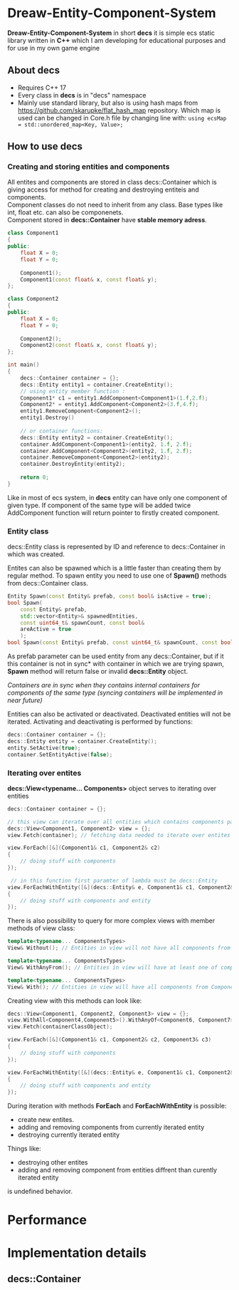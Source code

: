 # Dreaw-Entity-Component-System
**Dreaw-Entity-Component-System** in short **decs** it is simple ecs static library written in **C++** which I am developing for educational purposes and for use in my own game engine<br/>

## About decs
* Requires C++ 17
* Every class in **decs** is in "decs" namespace
* Mainly use standard library, but also is using hash maps from https://github.com/skarupke/flat_hash_map repository. Which map is used can be changed in Core.h file by changing line with: ``` using ecsMap = std::unordered_map<Key, Value>; ```

## How to use **decs**
### Creating and storing entities and components
All entites and components are stored in class decs::Container which is giving access for method for creating and destroying entiteis and components.<br/>
Component classes do not need to inherit from any class. Base types like int, float etc. can also be componenets.<br/>
Component stored in **decs::Container** have **stable memory adress**.<br/>
```C++
class Component1
{
public:
	float X = 0;
	float Y = 0;
	
	Component1();
	Component1(const float& x, const float& y);
};

class Component2
{
public:
	float X = 0;
	float Y = 0;
	
	Component2();
	Component2(const float& x, const float& y);
};

int main()
{
	decs::Container container = {};
	decs::Entity entity1 = container.CreateEntity();
	// using entity member function :
	Component1* c1 = entity1.AddComponent<Component1>(1.f,2.f);
	Component2* = entity1.AddComponent<Component2>(3.f,4.f);
	entity1.RemoveComponent<Component2>();
	entity1.Destroy()
	
	// or container functions:
	decs::Entity entity2 = container.CreateEntity();
	container.AddComponent<Component1>(entity2, 1.f, 2.f);
	container.AddComponent<Component2>(entity2, 1.f, 2.f);
	container.RemoveComponent<Component2>(entity2);
	container.DestroyEntity(entity2);
	
	return 0;
}
```

Like in most of ecs system, in **decs** entity can have only one component of given type. If component of the same type will be added twice AddComponent function will return pointer to firstly created component.<br/>

### Entity class
decs::Entity class is represented by ID and reference to decs::Container in which was created.<br/>

Entites can also be spawned which is a little faster than creating them by regular method. To spawn entity you need to use one of **Spawn()** methods from decs::Container class.
```C++
Entity Spawn(const Entity& prefab, const bool& isActive = true);
bool Spawn(
	const Entity& prefab, 
	std::vector<Entity>& spawnedEntities, 
	const uint64_t& spawnCount, const bool& 
	areActive = true
	);
bool Spawn(const Entity& prefab, const uint64_t& spawnCount, const bool& areActive = true);
```
As prefab parameter can be used entity from any decs::Container, but if it this container is not in sync* with container in which we are trying spawn, **Spawn** method will return false or invalid **decs::Entity** object.<br/>

*Containers are in sync when they contains internal containers for components of the same type (syncing containers will be implemented in near future)*

Entities can also be activated or deactivated. Deactivated entities will not be iterated. Activating and deactivating is performed by functions:
```C++
decs::Container container = {};
decs::Entity entity = container.CreateEntity();
entity.SetActive(true);
container.SetEntityActive(false);
```

### Iterating over entites
**decs::View<typename... Components>** object serves to iterating over entities
```C++
decs::Container container = {}; 

// this view can iterate over all entities which contains components passed as template parameters
decs::View<Component1, Component2> view = {}; 
view.Fetch(container); // fetching data needed to iterate over entites

view.ForEach([&](Component1& c1, Component2& c2)
{
	// doing stuff with components
});

 // in this function first paramter of lambda must be decs::Entity
view.ForEachWithEntity([&](decs::Entity& e, Component1& c1, Component2& c2)
{
	// doing stuff with components and entity
});
```
There is also possibility to query for more complex views with member methods of view class:
```C++
template<typename... ComponentsTypes>
View& Without(); // Entities in view will not have all components from ComponetsTypes parameters list
```
```C++
template<typename... ComponentsTypes>
View& WithAnyFrom(); // Entities in view will have at least one of component from ComponentTypes parameters list
```
```C++
template<typename... ComponentsTypes>
View& With(); // Entities in view will have all components from ComponentTypes parameters list
```

Creating view with this methods can look like:
```C++
decs::View<Component1, Component2, Component3> view = {};
view.WithAll<Component4,Component5>().WithAnyOf<Component6, Component7>().WithoutAnyOf<Component8, Component9>();
view.Fetch(containerClassObject);

view.ForEach([&](Component1& c1, Component2& c2, Component3& c3)
{
	// doing stuff with components
});

view.ForEachWithEntity([&](decs::Entity& e, Component1& c1, Component2& c2, Component3& c3)
{
	// doing stuff with components and entity
});
```

During iteration with methods **ForEach** and **ForEachWithEntity** is possible:
* create new entites. 
* adding and removing components from currently iterated entity
* destroying currently iterated entity

Things like:
* destroying other entites
* adding and removing component from entities diffrent than curently iterated entity

is undefined behavior.

# Performance
# Implementation details
## decs::Container
